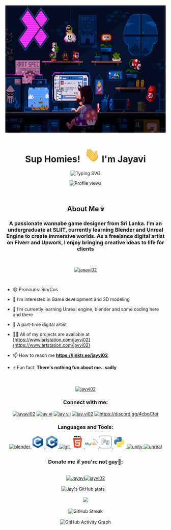 <h1 align="center"><a href="https://avipatilweb.ml/"><img src="https://github.com/jayvi02/jayvi02/blob/main/icon/mario.gif"height="400" width="850"></a></h1>
<h1 align="center">Sup Homies! &nbsp;<a href="https://avipatilweb.ml/"><img src="https://github.com/jayvi02/jayvi02/blob/main/icon/wave.gif" width="48"></a>  I'm Jayavi</h1>

<p align="center">
<img src="https://readme-typing-svg.herokuapp.com?font=Fira+Code&duration=3000&color=9400D3&center=true&vCenter=true&width=435&lines=Gamer+🎮;Digital+Artist+🎨;3D-Modeler;Editor;" alt="Typing SVG" />

</p>

<p align="center">
  <img src="https://komarev.com/ghpvc/?username=jayvi02&color=blueviolet&style=flat-square&label=Profile+Views" alt="Profile views" width="200" height="35">
</p>

<br><h2 align="center">About Me 💀</h2>
<h3 align="center">A passionate wannabe game designer from Sri Lanka. I’m an undergraduate at SLIIT, currently learning Blender and Unreal Engine to create immersive worlds. As a freelance digital artist on Fiverr and Upwork, I enjoy bringing creative ideas to life for clients</h3><br>

<p align="center"> <a href="https://twitter.com/jayavi02" target="blank"><img src="https://img.shields.io/twitter/follow/jayavi02?logo=twitter&style=for-the-badge&color=yellow" alt="jayavi02" /></a> </p><br>

- 😄 Pronouns: Sin/Cos

- 👀 I’m interested in Game development and 3D modeling

- 🌱 I’m currently learning Unreal engine, blender and some coding here and there

- 🎨 A part-time digital artist

- 👨‍💻 All of my projects are available at [https://www.artstation.com/jayvi02](https://www.artstation.com/jayvi02)

- 📫 How to reach me **https://linktr.ee/jayvi02**

- ⚡ Fun fact: **There's nothing fun about me.. sadly**

<br><p align="center"> <a href="https://github.com/ryo-ma/github-profile-trophy"><img src="https://github-profile-trophy.vercel.app/?username=jayvi02&theme=highcontrast" alt="jayvi02" /></a> </p>

<h3 align="center">Connect with me:</h3>
<p align="center">
<a href="https://twitter.com/jayavi02" target="blank"><img align="center" src="https://raw.githubusercontent.com/rahuldkjain/github-profile-readme-generator/master/src/images/icons/Social/twitter.svg" alt="jayavi02" height="30" width="40" /></a>
<a href="https://linkedin.com/in/jay vi" target="blank"><img align="center" src="https://raw.githubusercontent.com/rahuldkjain/github-profile-readme-generator/master/src/images/icons/Social/linked-in-alt.svg" alt="jay vi" height="30" width="40" /></a>
<a href="https://fb.com/jay vii" target="blank"><img align="center" src="https://raw.githubusercontent.com/rahuldkjain/github-profile-readme-generator/master/src/images/icons/Social/facebook.svg" alt="jay vii" height="30" width="40" /></a>
<a href="https://instagram.com/jay.vi02" target="blank"><img align="center" src="https://raw.githubusercontent.com/rahuldkjain/github-profile-readme-generator/master/src/images/icons/Social/instagram.svg" alt="jay.vi02" height="30" width="40" /></a>
<a href="https://discord.gg/https://discord.gg/4cbgCfet" target="blank"><img align="center" src="https://raw.githubusercontent.com/rahuldkjain/github-profile-readme-generator/master/src/images/icons/Social/discord.svg" alt="https://discord.gg/4cbgCfet" height="30" width="40" /></a>
</p>

<h3 align="center">Languages and Tools:</h3>
<p align="center"> <a href="https://www.blender.org/" target="_blank" rel="noreferrer"> <img src="https://download.blender.org/branding/community/blender_community_badge_white.svg" alt="blender" width="40" height="40"/> </a> <a href="https://www.cprogramming.com/" target="_blank" rel="noreferrer"> <img src="https://raw.githubusercontent.com/devicons/devicon/master/icons/c/c-original.svg" alt="c" width="40" height="40"/> </a> <a href="https://www.w3schools.com/cpp/" target="_blank" rel="noreferrer"> <img src="https://raw.githubusercontent.com/devicons/devicon/master/icons/cplusplus/cplusplus-original.svg" alt="cplusplus" width="40" height="40"/> </a> <a href="https://git-scm.com/" target="_blank" rel="noreferrer"> <img src="https://www.vectorlogo.zone/logos/git-scm/git-scm-icon.svg" alt="git" width="40" height="40"/> </a> <a href="https://www.w3.org/html/" target="_blank" rel="noreferrer"> <img src="https://raw.githubusercontent.com/devicons/devicon/master/icons/html5/html5-original-wordmark.svg" alt="html5" width="40" height="40"/> </a> <a href="https://www.mysql.com/" target="_blank" rel="noreferrer"> <img src="https://raw.githubusercontent.com/devicons/devicon/master/icons/mysql/mysql-original-wordmark.svg" alt="mysql" width="40" height="40"/> </a> <a href="https://www.photoshop.com/en" target="_blank" rel="noreferrer"> <img src="https://raw.githubusercontent.com/devicons/devicon/master/icons/photoshop/photoshop-line.svg" alt="photoshop" width="40" height="40"/> </a> <a href="https://www.python.org" target="_blank" rel="noreferrer"> <img src="https://raw.githubusercontent.com/devicons/devicon/master/icons/python/python-original.svg" alt="python" width="40" height="40"/> </a> <a href="https://unity.com/" target="_blank" rel="noreferrer"> <img src="https://www.vectorlogo.zone/logos/unity3d/unity3d-icon.svg" alt="unity" width="40" height="40"/> </a> <a href="https://unrealengine.com/" target="_blank" rel="noreferrer"> <img src="https://raw.githubusercontent.com/kenangundogan/fontisto/036b7eca71aab1bef8e6a0518f7329f13ed62f6b/icons/svg/brand/unreal-engine.svg" alt="unreal" width="40" height="40"/> </a> </p>

## <h3 align="center"><b>Donate me if you're not gay🫵:</b></h3><br>
<div align="center"><div style="display: flex; justify-content: center; align-items: center;">
  <a href="https://www.buymeacoffee.com/jayavi" style="margin-right;">
    <img src="https://cdn.buymeacoffee.com/buttons/v2/default-yellow.png" height="50" width="210" alt="Jayavi" />
  </a><div></div>
  <a href="https://ko-fi.com/jayvi02">
    <img src="https://cdn.ko-fi.com/cdn/kofi3.png?v=3" height="50" width="210" alt="jayvi02" />
  </a>
</div><br>
 <img src="https://github-readme-stats.vercel.app/api?username=jayvi02&hide_border=true&border_radius=15&show_icons=true&theme=highcontrast" alt="Jay's GitHub stats"> &nbsp; &nbsp;  
<br><br>
<img src="https://github-profile-summary-cards.vercel.app/api/cards/profile-details?username=jayvi02&theme=highcontrast&hide_border=true">
  <br><br>
  

<img src="https://streak-stats.demolab.com/?user=jayvi02&hide_border=true&border_radius=15&theme=highcontrast&hide_border=true" alt="GitHub Streak" />
  <br><br>
  
<img src="https://github-readme-activity-graph.vercel.app/graph?username=jayvi02&custom_title=Jay's%20GitHub%20Activity%20Graph&hide_border=true&border_radius=15&bg_color=000000&color=FFD700&line=1E90FF&point=1E90FF&area_color=000000&title_color=FFD700&area=true&" alt="GitHub Activity Graph" />
<br>





